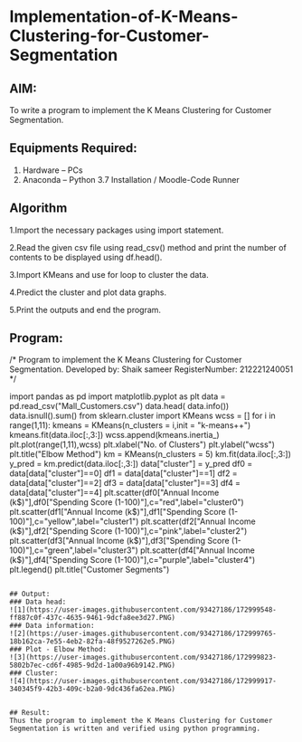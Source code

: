 # Implementation-of-K-Means-Clustering-for-Customer-Segmentation

## AIM:
To write a program to implement the K Means Clustering for Customer Segmentation.

## Equipments Required:
1. Hardware – PCs
2. Anaconda – Python 3.7 Installation / Moodle-Code Runner

## Algorithm
1.Import the necessary packages using import statement.

2.Read the given csv file using read_csv() method and print the number of contents to be displayed using df.head().

3.Import KMeans and use for loop to cluster the data.

4.Predict the cluster and plot data graphs.

5.Print the outputs and end the program.
## Program:
/*
Program to implement the K Means Clustering for Customer Segmentation.
Developed by: Shaik sameer
RegisterNumber:  212221240051
*/

import pandas as pd
import matplotlib.pyplot as plt
data = pd.read_csv("Mall_Customers.csv")
data.head(
data.info())
data.isnull().sum()
from sklearn.cluster import KMeans
wcss = []
for i in range(1,11):
    kmeans = KMeans(n_clusters = i,init = "k-means++")
    kmeans.fit(data.iloc[:,3:])
    wcss.append(kmeans.inertia_)
plt.plot(range(1,11),wcss)
plt.xlabel("No. of Clusters")
plt.ylabel("wcss")
plt.title("Elbow Method")
km = KMeans(n_clusters = 5)
km.fit(data.iloc[:,3:])
y_pred = km.predict(data.iloc[:,3:])
data["cluster"] = y_pred
df0 = data[data["cluster"]==0]
df1 = data[data["cluster"]==1]
df2 = data[data["cluster"]==2]
df3 = data[data["cluster"]==3]
df4 = data[data["cluster"]==4]
plt.scatter(df0["Annual Income (k$)"],df0["Spending Score (1-100)"],c="red",label="cluster0")
plt.scatter(df1["Annual Income (k$)"],df1["Spending Score (1-100)"],c="yellow",label="cluster1")
plt.scatter(df2["Annual Income (k$)"],df2["Spending Score (1-100)"],c="pink",label="cluster2")
plt.scatter(df3["Annual Income (k$)"],df3["Spending Score (1-100)"],c="green",label="cluster3")
plt.scatter(df4["Annual Income (k$)"],df4["Spending Score (1-100)"],c="purple",label="cluster4")
plt.legend()
plt.title("Customer Segments")
```

## Output:
### Data head:
![1](https://user-images.githubusercontent.com/93427186/172999548-ff887c0f-437c-4635-9461-9dcfa8ee3d27.PNG)
### Data information:
![2](https://user-images.githubusercontent.com/93427186/172999765-18b162ca-7e55-4eb2-82fa-48f9527262e5.PNG)
### Plot - Elbow Method:
![3](https://user-images.githubusercontent.com/93427186/172999823-5802b7ec-cd6f-4985-9d2d-1a00a96b9142.PNG)
### Cluster:
![4](https://user-images.githubusercontent.com/93427186/172999917-340345f9-42b3-409c-b2a0-9dc436fa62ea.PNG)


## Result:
Thus the program to implement the K Means Clustering for Customer Segmentation is written and verified using python programming.
